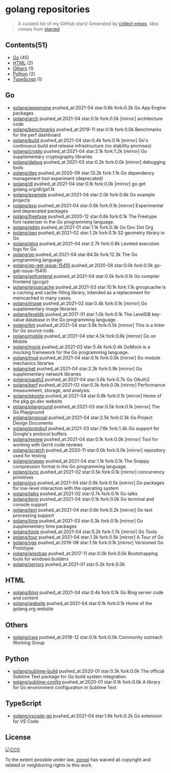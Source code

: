 # golang repositories


> A curated list of my GitHub stars!  Generated by [collect-repos](https://github.com/zoroqi/collect-repos), idea comes from [starred](https://github.com/maguowei/starred)  


## Contents(51)

- [Go](#go) (45)
- [HTML](#html) (2)
- [Others](#others) (1)
- [Python](#python) (2)
- [TypeScript](#typescript) (1)

## Go

- [golang/appengine](https://github.com/golang/appengine) pushed_at:2021-04 star:0.6k fork:0.2k Go App Engine packages
- [golang/arch](https://github.com/golang/arch) pushed_at:2021-04 star:0.1k fork:0.0k [mirror] architecture code
- [golang/benchmarks](https://github.com/golang/benchmarks) pushed_at:2019-11 star:0.1k fork:0.0k Benchmarks for the perf dashboard
- [golang/build](https://github.com/golang/build) pushed_at:2021-04 star:0.4k fork:0.1k [mirror] Go's continuous build and release infrastructure (no stability promises)
- [golang/crypto](https://github.com/golang/crypto) pushed_at:2021-04 star:2.1k fork:1.2k [mirror] Go supplementary cryptography libraries
- [golang/debug](https://github.com/golang/debug) pushed_at:2021-03 star:0.2k fork:0.0k [mirror] debugging tools
- [golang/dep](https://github.com/golang/dep) pushed_at:2020-09 star:13.2k fork:1.1k Go dependency management tool experiment (deprecated)
- [golang/dl](https://github.com/golang/dl) pushed_at:2021-04 star:0.1k fork:0.0k [mirror] go get golang.org/dl/go1.N
- [golang/example](https://github.com/golang/example) pushed_at:2021-04 star:2.0k fork:0.6k Go example projects
- [golang/exp](https://github.com/golang/exp) pushed_at:2021-04 star:0.6k fork:0.1k [mirror] Experimental and deprecated packages
- [golang/freetype](https://github.com/golang/freetype) pushed_at:2020-12 star:0.6k fork:0.1k The Freetype font rasterizer in the Go programming language.
- [golang/gddo](https://github.com/golang/gddo) pushed_at:2021-01 star:1.1k fork:0.3k Go Doc Dot Org
- [golang/geo](https://github.com/golang/geo) pushed_at:2021-02 star:1.2k fork:0.1k S2 geometry library in Go
- [golang/glog](https://github.com/golang/glog) pushed_at:2021-04 star:2.7k fork:0.8k Leveled execution logs for Go
- [golang/go](https://github.com/golang/go) pushed_at:2021-04 star:84.5k fork:12.3k The Go programming language
- [golang/go-get-issue-15410](https://github.com/golang/go-get-issue-15410) pushed_at:2020-08 star:0.0k fork:0.0k go-get-issue-15410
- [golang/gofrontend](https://github.com/golang/gofrontend) pushed_at:2021-04 star:0.5k fork:0.1k Go compiler frontend (gccgo)
- [golang/groupcache](https://github.com/golang/groupcache) pushed_at:2021-03 star:10.1k fork:1.1k groupcache is a caching and cache-filling library, intended as a replacement for memcached in many cases.
- [golang/image](https://github.com/golang/image) pushed_at:2021-02 star:0.4k fork:0.1k [mirror] Go supplementary image libraries
- [golang/leveldb](https://github.com/golang/leveldb) pushed_at:2017-01 star:1.0k fork:0.1k The LevelDB key-value database in the Go programming language.
- [golang/lint](https://github.com/golang/lint) pushed_at:2021-04 star:3.9k fork:0.5k [mirror] This is a linter for Go source code.
- [golang/mobile](https://github.com/golang/mobile) pushed_at:2021-04 star:4.5k fork:0.6k [mirror] Go on Mobile
- [golang/mock](https://github.com/golang/mock) pushed_at:2021-03 star:5.4k fork:0.4k GoMock is a mocking framework for the Go programming language.
- [golang/mod](https://github.com/golang/mod) pushed_at:2021-04 star:0.1k fork:0.0k [mirror] Go module mechanics libraries
- [golang/net](https://github.com/golang/net) pushed_at:2021-04 star:2.3k fork:0.9k [mirror] Go supplementary network libraries
- [golang/oauth2](https://github.com/golang/oauth2) pushed_at:2021-04 star:3.6k fork:0.7k Go OAuth2
- [golang/perf](https://github.com/golang/perf) pushed_at:2021-02 star:0.3k fork:0.0k [mirror] Performance measurement, storage, and analysis.
- [golang/pkgsite](https://github.com/golang/pkgsite) pushed_at:2021-04 star:0.8k fork:0.1k [mirror] Home of the pkg.go.dev website
- [golang/playground](https://github.com/golang/playground) pushed_at:2021-03 star:0.5k fork:0.1k [mirror] The Go Playground
- [golang/proposal](https://github.com/golang/proposal) pushed_at:2021-04 star:2.5k fork:0.3k Go Project Design Documents
- [golang/protobuf](https://github.com/golang/protobuf) pushed_at:2021-03 star:7.6k fork:1.4k Go support for Google's protocol buffers
- [golang/review](https://github.com/golang/review) pushed_at:2021-04 star:0.1k fork:0.0k [mirror] Tool for working with Gerrit code reviews
- [golang/scratch](https://github.com/golang/scratch) pushed_at:2020-11 star:0.0k fork:0.0k [mirror] repository used for testing
- [golang/snappy](https://github.com/golang/snappy) pushed_at:2021-04 star:1.1k fork:0.1k The Snappy compression format in the Go programming language.
- [golang/sync](https://github.com/golang/sync) pushed_at:2021-02 star:0.5k fork:0.1k [mirror] concurrency primitives
- [golang/sys](https://github.com/golang/sys) pushed_at:2021-04 star:0.9k fork:0.5k [mirror] Go packages for low-level interaction with the operating system
- [golang/talks](https://github.com/golang/talks) pushed_at:2021-02 star:0.7k fork:0.1k Go talks
- [golang/term](https://github.com/golang/term) pushed_at:2021-04 star:0.1k fork:0.0k Go terminal and console support
- [golang/text](https://github.com/golang/text) pushed_at:2021-04 star:0.6k fork:0.2k [mirror] Go text processing support
- [golang/time](https://github.com/golang/time) pushed_at:2021-03 star:0.3k fork:0.1k [mirror] Go supplementary time packages
- [golang/tools](https://github.com/golang/tools) pushed_at:2021-04 star:5.2k fork:1.7k [mirror] Go Tools
- [golang/tour](https://github.com/golang/tour) pushed_at:2021-04 star:1.3k fork:0.5k [mirror] A Tour of Go
- [golang/vgo](https://github.com/golang/vgo) pushed_at:2019-08 star:1.5k fork:0.1k [mirror] Versioned Go Prototype
- [golang/winstrap](https://github.com/golang/winstrap) pushed_at:2017-11 star:0.0k fork:0.0k Bootstrapping tools for windows builders
- [golang/xerrors](https://github.com/golang/xerrors) pushed_at:2021-01 star:0.2k fork:0.0k 

## HTML

- [golang/blog](https://github.com/golang/blog) pushed_at:2021-04 star:0.4k fork:0.1k Go Blog server code and content
- [golang/website](https://github.com/golang/website) pushed_at:2021-04 star:0.1k fork:0.1k Home of the golang.org website

## Others

- [golang/cwg](https://github.com/golang/cwg) pushed_at:2018-12 star:0.1k fork:0.0k Community outreach Working Group

## Python

- [golang/sublime-build](https://github.com/golang/sublime-build) pushed_at:2020-01 star:0.3k fork:0.0k The official Sublime Text package for Go build system integration.
- [golang/sublime-config](https://github.com/golang/sublime-config) pushed_at:2020-01 star:0.1k fork:0.0k A library for Go environment configuration in Sublime Text

## TypeScript

- [golang/vscode-go](https://github.com/golang/vscode-go) pushed_at:2021-04 star:1.6k fork:0.2k Go extension for VS Code


## License

[![CC0](http://mirrors.creativecommons.org/presskit/buttons/88x31/svg/cc-zero.svg)](https://creativecommons.org/publicdomain/zero/1.0/)

To the extent possible under law, [zoroqi](https://github.com/zoroqi) has waived all copyright and related or neighboring rights to this work.
